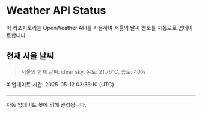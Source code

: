 
# Weather API Status

이 리포지토리는 OpenWeather API를 사용하여 서울의 날씨 정보를 자동으로 업데이트합니다.

## 현재 서울 날씨
> 서울의 현재 날씨: clear sky, 온도: 21.76°C, 습도: 40%

⏳ 업데이트 시간: 2025-05-12 03:36:10 (UTC)

---
자동 업데이트 봇에 의해 관리됩니다.
